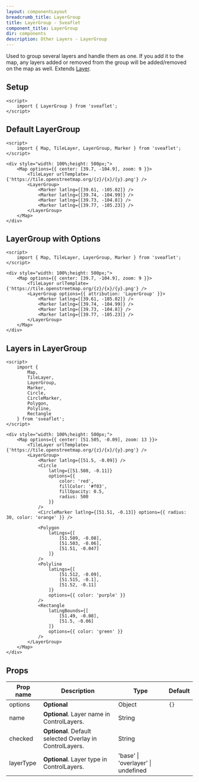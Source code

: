 ```yaml
---
layout: componentLayout
breadcrumb_title: LayerGroup
title: LayerGroup - Sveaflet
component_title: LayerGroup
dir: components
description: Other Layers - LayerGroup
---
```


Used to group several layers and handle them as one. If you add it to the map, any layers added or removed from the group will be added/removed on the map as well. Extends [Layer](https://leafletjs.com/reference.html#layer).

## Setup

```svelte example csr hideOutput
<script>
	import { LayerGroup } from 'sveaflet';
</script>
```

## Default LayerGroup

```svelte example csr
<script>
	import { Map, TileLayer, LayerGroup, Marker } from 'sveaflet';
</script>

<div style="width: 100%;height: 500px;">
	<Map options={{ center: [39.7, -104.9], zoom: 9 }}>
		<TileLayer urlTemplate={'https://tile.openstreetmap.org/{z}/{x}/{y}.png'} />
		<LayerGroup>
			<Marker latlng={[39.61, -105.02]} />
			<Marker latlng={[39.74, -104.99]} />
			<Marker latlng={[39.73, -104.8]} />
			<Marker latlng={[39.77, -105.23]} />
		</LayerGroup>
	</Map>
</div>
```

## LayerGroup with Options

```svelte example csr
<script>
	import { Map, TileLayer, LayerGroup, Marker } from 'sveaflet';
</script>

<div style="width: 100%;height: 500px;">
	<Map options={{ center: [39.7, -104.9], zoom: 9 }}>
		<TileLayer urlTemplate={'https://tile.openstreetmap.org/{z}/{x}/{y}.png'} />
		<LayerGroup options={{ attribution: 'LayerGroup' }}>
			<Marker latlng={[39.61, -105.02]} />
			<Marker latlng={[39.74, -104.99]} />
			<Marker latlng={[39.73, -104.8]} />
			<Marker latlng={[39.77, -105.23]} />
		</LayerGroup>
	</Map>
</div>
```

## Layers in LayerGroup

```svelte example csr
<script>
	import {
		Map,
		TileLayer,
		LayerGroup,
		Marker,
		Circle,
		CircleMarker,
		Polygon,
		Polyline,
		Rectangle
	} from 'sveaflet';
</script>

<div style="width: 100%;height: 500px;">
	<Map options={{ center: [51.505, -0.09], zoom: 13 }}>
		<TileLayer urlTemplate={'https://tile.openstreetmap.org/{z}/{x}/{y}.png'} />
		<LayerGroup>
			<Marker latlng={[51.5, -0.09]} />
			<Circle
				latlng={[51.508, -0.11]}
				options={{
					color: 'red',
					fillColor: '#f03',
					fillOpacity: 0.5,
					radius: 500
				}}
			/>
			<CircleMarker latlng={[51.51, -0.13]} options={{ radius: 30, color: 'orange' }} />

			<Polygon
				latLngs={[
					[51.509, -0.08],
					[51.503, -0.06],
					[51.51, -0.047]
				]}
			/>
			<Polyline
				latLngs={[
					[51.512, -0.09],
					[51.515, -0.1],
					[51.52, -0.11]
				]}
				options={{ color: 'purple' }}
			/>
			<Rectangle
				latLngBounds={[
					[51.49, -0.08],
					[51.5, -0.06]
				]}
				options={{ color: 'green' }}
			/>
		</LayerGroup>
	</Map>
</div>
```

## Props

| Prop name | Description                                              | Type                               | Default |
| --------- | -------------------------------------------------------- | ---------------------------------- | ------- |
| options   | **Optional**                                             | Object                             | `{}`    |
| name      | **Optional**. Layer name in ControlLayers.               | String                             |         |
| checked   | **Optional**. Default selected Overlay in ControlLayers. | String                             |         |
| layerType | **Optional**. Layer type in ControlLayers.               | 'base' \| 'overlayer' \| undefined |         |
